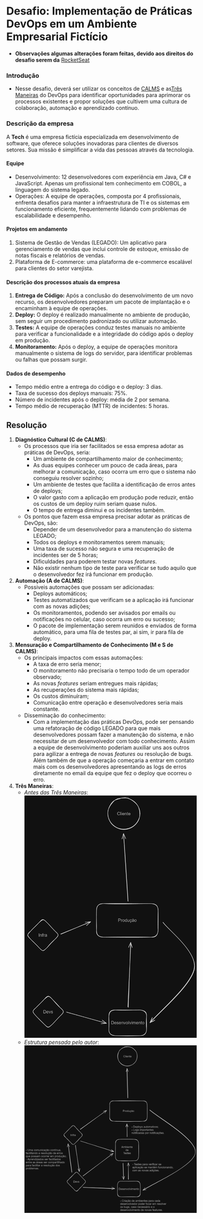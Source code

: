 # Desafio: Implementação de Práticas DevOps em um Ambiente Empresarial Fictício

- **Observações algumas alterações foram feitas, devido aos direitos do desafio serem da** [RocketSeat](https://app.rocketseat.com.br/journey/devops/contents)

### Introdução

- Nesse desafio, deverá ser utilizar os conceitos de [CALMS](https://www.atlassian.com/br/devops/frameworks/calms-framework) e as[Três Maneiras](https://eficienciadigitaleia.com.br/2020/07/13/as-3-maneiras-do-devops/) do DevOps para identificar oportunidades para aprimorar os processos existentes e propor soluções que cultivem uma cultura de colaboração, automação e aprendizado contínuo.

### Descrição da empresa

A **Tech** é uma empresa fictícia especializada em desenvolvimento de software, que oferece soluções inovadoras para clientes de diversos setores. Sua missão é simplificar a vida das pessoas através da tecnologia.

#### Equipe

- Desenvolvimento: 12 desenvolvedores com experiência em Java, C# e JavaScript. Apenas um profissional tem conhecimento em COBOL, a linguagem do sistema legado.
- Operações: A equipe de operações, composta por 4 profissionais, enfrenta desafios para manter a infraestrutura de TI e os sistemas em funcionamento eficiente, frequentemente lidando com problemas de escalabilidade e desempenho.

#### Projetos em andamento

1. Sistema de Gestão de Vendas (LEGADO): Um aplicativo para gerenciamento de vendas que inclui controle de estoque, emissão de notas fiscais e relatórios de vendas.
2. Plataforma de E-commerce: uma plataforma de e-commerce escalável para clientes do setor varejista.

#### Descrição dos processos atuais da empresa

1. **Entrega de Código:** Após a conclusão do desenvolvimento de um novo recurso, os desenvolvedores preparam um pacote de implantação e o encaminham à equipe de operações.
2. **Deploy:** O deploy é realizado manualmente no ambiente de produção, sem seguir um procedimento padronizado ou utilizar automação.
3. **Testes:** A equipe de operações conduz testes manuais no ambiente para verificar a funcionalidade e a integridade do código após o deploy em produção.
4. **Monitoramento:** Após o deploy, a equipe de operações monitora manualmente o sistema de logs do servidor, para identificar problemas ou falhas que possam surgir.

#### Dados de desempenho

- Tempo médio entre a entrega do código e o deploy: 3 dias.
- Taxa de sucesso dos deploys manuais: 75%.
- Número de incidentes após o deploy: média de 2 por semana.
- Tempo médio de recuperação (MTTR) de incidentes: 5 horas.

## Resolução

1. **Diagnóstico Cultural (C de CALMS)**:
    - Os processos que iria ser facilitados se essa empresa adotar as práticas de DevOps, seria:
        - Um ambiente de compartilhamento maior de conhecimento;
        - As duas equipes conhecer um pouco de cada áreas, para melhorar a comunicação, caso ocorra um erro que o sistema não conseguiu resolver sozinho;
        - Um ambiente de testes que facilita a identificação de erros antes de deploys;
        - O valor gasto com a aplicação em produção pode reduzir, então os custos de um deploy ruim seriam quase nulos.
        - O tempo de entrega diminui e os incidentes também.
    - Os pontos que fazem essa empresa precisar adotar as práticas de DevOps, são:
        - Depender de um desenvolvedor para a manutenção do sistema LEGADO;
        - Todos os deploys e monitoramentos serem manuais;
        - Uma taxa de sucesso não segura e uma recuperação de incidentes ser de 5 horas;
        - Dificuldades para poderem testar novas *features*.
        - Não existir nenhum tipo de teste para verificar se tudo aquilo que o desenvolvedor fez irá funcionar em produção.
2. **Automação (A de CALMS)**:
    - Possiveis automações que possam ser adicionadas:
        - Deploys automáticos;
        - Testes automatizados que verificam se a aplicação irá funcionar com as novas adições;
        - Os monitoramentos, podendo ser avisados por emails ou notificações no celular, caso ocorra um erro ou sucesso;
        - O pacote de implementação serem reunidos e enviados de forma automático, para uma fila de testes par, ai sim, ir para fila de deploy.
3. **Mensuração e Compartilhamento de Conhecimento (M e S de CALMS)**:
    - Os principais impactos com essas automações:
        - A taxa de erro seria menor;
        - O monitoramento não precisaria o tempo todo de um operador observado;
        - As novas *features* seriam entregues mais rápidas;
        - As recuperações do sistema mais rápidas;
        - Os custos diminuíram;
        - Comunicação entre operação e desenvolvedores seria mais constante.
    - Disseminação do conhecimento:
        - Com a implementação das práticas DevOps, pode ser pensando uma refatoração de código LEGADO para que mais desenvolvedores possam fazer a manutenção do sistema, e não necessitar de um desenvolvedor com todo conhecimento. Assim a equipe de desenvolvimento poderiam auxiliar uns aos outros para agilizar a entrega de novas *features* ou resolução de bugs. Além também de que a operação começaria a entrar em contato mais com os desenvolvedores apresentando as logs de erros diretamente no email da equipe que fez o deploy que ocorreu o erro.
4. **Três Maneiras**:
    - *Antes das Três Maneiras*:
    ![Estrutura atual da empresa](D0.png)
    - *Estrutura pensada pelo autor*:
    ![Nova estrutura que pode ser implementada](D1.png)
